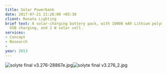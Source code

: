 ```yaml
---
title: Solar Powerbank
date: 2017-07-21 21:26:00 +05:30
client: Renata Lighting
brief text: A solar-charging battery pack, with 10000 mAh Lithium polymer battery,
  USB charging, and 2 W solar cell.
services:
- Concept
- Research
- 
year: 2013
---
```


![solyte final v3.276-28867e.jpg](/uploads/solyte%20final%20v3.276-28867e.jpg)![solyte final v3.276_2.jpg](/uploads/solyte%20final%20v3.276_2.jpg)